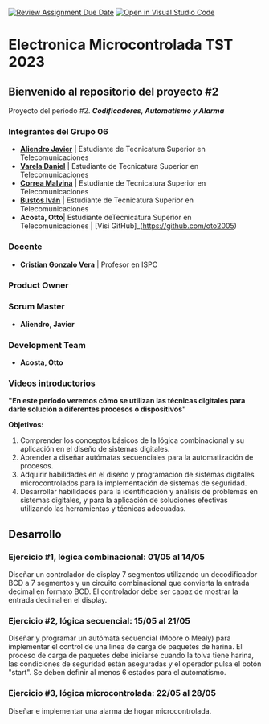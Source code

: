 [![Review Assignment Due Date](https://classroom.github.com/assets/deadline-readme-button-24ddc0f5d75046c5622901739e7c5dd533143b0c8e959d652212380cedb1ea36.svg)](https://classroom.github.com/a/dN6byDQz)
[![Open in Visual Studio Code](https://classroom.github.com/assets/open-in-vscode-718a45dd9cf7e7f842a935f5ebbe5719a5e09af4491e668f4dbf3b35d5cca122.svg)](https://classroom.github.com/online_ide?assignment_repo_id=11029317&assignment_repo_type=AssignmentRepo)
# **Electronica Microcontrolada TST 2023**

## Bienvenido al repositorio del proyecto #2  
<!--El mismo debe respetar la siguiente estructura de carpetas:   

A_Material Aulico  
B_Bibliografia  
C_Ampliacion  
D_Proyecto  
..................| Software  
..................| Hardware    
README.md  

Donde:  
En **material aulico**, ira todo el material de recursos de la materia, que se publica para tal fin. Tp, Proyectos, link a sincronicos, asincronicos, recursos, etc.  
En **Bibliografia**, material bibliografico utilizado para completar las tareas.   
En **Ampliacion**, es la bibliografia que amplia los temas vistos  
En **proyecto**, van las carpetas con los prototipos hardware y software si correspondiese.   
En el **README principal**, la portada con los datos de la materia, profesor, año, integrantes y descripcion de estructura.   

**IMPORTANTE:** Todas las carpetas deben tener un README.md que describa su contenido o estructura.   
-->
Proyecto del período #2. ***Codificadores, Automatismo y Alarma***

### Integrantes del Grupo 06
- [**Aliendro Javier**](https://github.com/CACHITO-13) | Estudiante de Tecnicatura Superior en Telecomunicaciones 
- [**Varela Daniel**](https://github.com/linkygit) | Estudiante de Tecnicatura Superior en Telecomunicaciones
- [**Correa Malvina**](https://github.com/PROFMALVINA) | Estudiante de Tecnicatura Superior en Telecomunicaciones
- [**Bustos Iván**](https://github.com/ivanmaxibt) | Estudiante de Tecnicatura Superior en Telecomunicaciones
- **Acosta, Otto**| Estudiante deTecnicatura Superior en Telecomunicaciones | [Visi GitHub]_(https://github.com/oto2005)

### Docente 
- [**Cristian Gonzalo Vera**](https://github.com/Gona79) | Profesor en ISPC

### Product Owner



### Scrum Master
- **Aliendro, Javier**

### Development Team
- **Acosta, Otto** 


### Videos introductorios



**"En este período veremos cómo se utilizan las técnicas digitales para darle solución a diferentes procesos o dispositivos"**  

**Objetivos:**
1.	Comprender los conceptos básicos de la lógica combinacional y su aplicación en el diseño de sistemas digitales. 
2.	Aprender a diseñar autómatas secuenciales para la automatización de procesos.
3.	Adquirir habilidades en el diseño y programación de sistemas digitales microcontrolados para la implementación de sistemas de seguridad.
4.	Desarrollar habilidades para la identificación y análisis de problemas en sistemas digitales, y para la aplicación de soluciones efectivas utilizando las herramientas y técnicas adecuadas.

## Desarrollo

### Ejercicio #1, lógica combinacional:                                                   01/05 al 14/05
Diseñar un controlador de display 7 segmentos utilizando un decodificador BCD a 7 segmentos y un circuito combinacional que convierta la entrada decimal en formato BCD. El controlador debe ser capaz de mostrar la entrada decimal en el display.

### Ejercicio #2, lógica secuencial:                                                        15/05 al 21/05
Diseñar y programar un autómata secuencial (Moore o Mealy) para implementar el control de una línea de carga de paquetes de harina. El proceso de carga de paquetes debe iniciarse cuando la tolva tiene harina, las condiciones de seguridad están aseguradas y el operador pulsa el botón "start". Se deben definir al menos 6 estados para el automatismo.

### Ejercicio #3, lógica microcontrolada:                                              22/05 al 28/05 
Diseñar e implementar una alarma de hogar microcontrolada.

